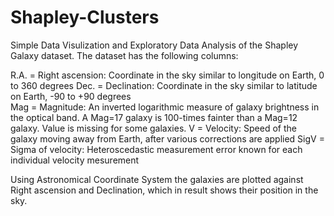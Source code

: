 # Shapley-Clusters
Simple Data Visulization and Exploratory Data Analysis of the Shapley Galaxy dataset.
The dataset has the following columns:

  R.A. = Right ascension: Coordinate in the sky similar to longitude on Earth, 0 to 360 degrees
  Dec. = Declination: Coordinate in the sky similar to latitude on Earth, -90 to +90 degrees  
  Mag = Magnitude: An inverted logarithmic measure of galaxy brightness in the optical band.  A Mag=17 galaxy is 100-times fainter than a Mag=12 galaxy.  Value is         missing for some galaxies.
  V = Velocity: Speed of the galaxy moving away from Earth, after various corrections are applied
  SigV = Sigma of velocity: Heteroscedastic measurement error known for each individual velocity mesurement

Using Astronomical Coordinate System the galaxies are plotted against Right ascension and Declination, which in result shows their position in the sky.
